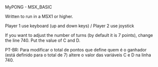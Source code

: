 MyPONG - MSX_BASIC

Written to run in a MSX1 or higher. 

Player 1 use keyboard (up and down keys) / Player 2 use joystick

If you want to adjust the number of turns (by default it is 7 points), change the line 740.  Put the value of C and D.

 PT-BR: 
Para modificar o total de pontos que define quem é o ganhador (está definido para o total de 7) altere o valor das variáveis C e D na linha 740. 
